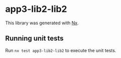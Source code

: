 # app3-lib2-lib2

This library was generated with [Nx](https://nx.dev).

## Running unit tests

Run `nx test app3-lib2-lib2` to execute the unit tests.

